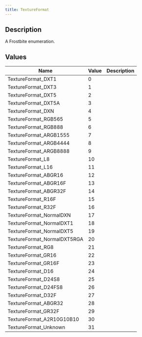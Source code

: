 ```yaml
---
title: TextureFormat
---
```

## Description

A Frostbite enumeration.

## Values

| Name                         | Value | Description |
| ---------------------------- | ----- | ----------- |
| TextureFormat\_DXT1          | 0     |             |
| TextureFormat\_DXT3          | 1     |             |
| TextureFormat\_DXT5          | 2     |             |
| TextureFormat\_DXT5A         | 3     |             |
| TextureFormat\_DXN           | 4     |             |
| TextureFormat\_RGB565        | 5     |             |
| TextureFormat\_RGB888        | 6     |             |
| TextureFormat\_ARGB1555      | 7     |             |
| TextureFormat\_ARGB4444      | 8     |             |
| TextureFormat\_ARGB8888      | 9     |             |
| TextureFormat\_L8            | 10    |             |
| TextureFormat\_L16           | 11    |             |
| TextureFormat\_ABGR16        | 12    |             |
| TextureFormat\_ABGR16F       | 13    |             |
| TextureFormat\_ABGR32F       | 14    |             |
| TextureFormat\_R16F          | 15    |             |
| TextureFormat\_R32F          | 16    |             |
| TextureFormat\_NormalDXN     | 17    |             |
| TextureFormat\_NormalDXT1    | 18    |             |
| TextureFormat\_NormalDXT5    | 19    |             |
| TextureFormat\_NormalDXT5RGA | 20    |             |
| TextureFormat\_RG8           | 21    |             |
| TextureFormat\_GR16          | 22    |             |
| TextureFormat\_GR16F         | 23    |             |
| TextureFormat\_D16           | 24    |             |
| TextureFormat\_D24S8         | 25    |             |
| TextureFormat\_D24FS8        | 26    |             |
| TextureFormat\_D32F          | 27    |             |
| TextureFormat\_ABGR32        | 28    |             |
| TextureFormat\_GR32F         | 29    |             |
| TextureFormat\_A2R10G10B10   | 30    |             |
| TextureFormat\_Unknown       | 31    |             |
